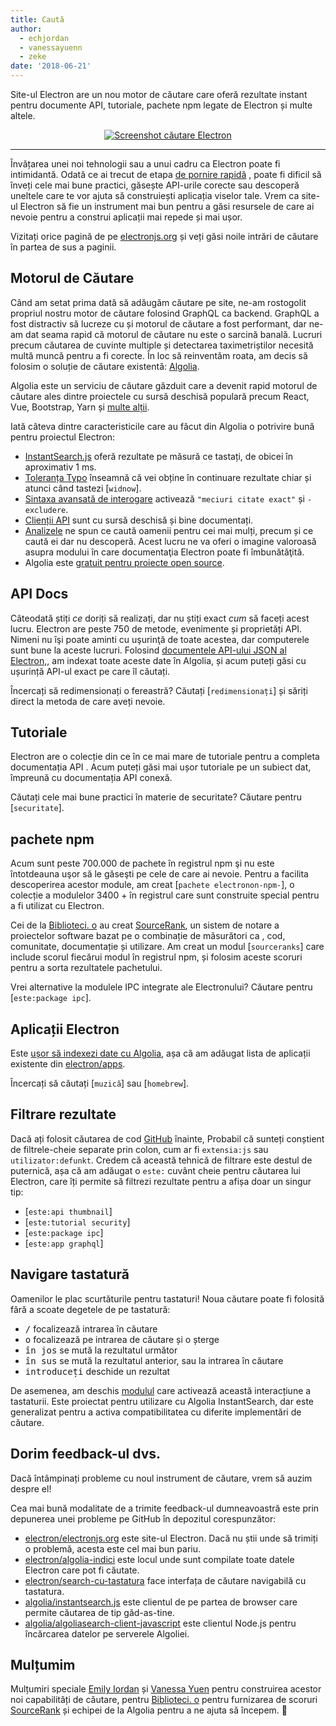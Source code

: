 ```yaml
---
title: Caută
author:
  - echjordan
  - vanessayuenn
  - zeke
date: '2018-06-21'
---
```


Site-ul Electron are un nou motor de căutare care oferă rezultate instant pentru documente API, tutoriale, pachete npm legate de Electron și multe altele.

<figure>
  <a href="https://electronjs.org/?query=resize" style="display: block; text-align: center;">
    <img class="screenshot" src="https://user-images.githubusercontent.com/2289/41683719-417ca80a-7490-11e8-9a52-fb145f4251ba.png" alt="Screenshot căutare Electron">
  </a>
</figure>

---

Învățarea unei noi tehnologii sau a unui cadru ca Electron poate fi intimidantă. Odată ce ai trecut de etapa [de pornire rapidă](https://github.com/electron/electron-quick-start) , poate fi dificil să înveți cele mai bune practici, găsește API-urile corecte sau descoperă uneltele care te vor ajuta să construiești aplicația viselor tale. Vrem ca site-ul Electron să fie un instrument mai bun pentru a găsi resursele de care ai nevoie pentru a construi aplicații mai repede și mai ușor.

Vizitați orice pagină de pe [electronjs.org](https://electronjs.org) și veți găsi noile intrări de căutare în partea de sus a paginii.

## Motorul de Căutare

Când am setat prima dată să adăugăm căutare pe site, ne-am rostogolit propriul nostru motor de căutare folosind GraphQL ca backend. GraphQL a fost distractiv să lucreze cu și motorul de căutare a fost performant, dar ne-am dat seama rapid că motorul de căutare nu este o sarcină banală. Lucruri precum căutarea de cuvinte multiple și detectarea taximetriștilor necesită multă muncă pentru a fi corecte. În loc să reinventăm roata, am decis să folosim o soluție de căutare existentă: [Algolia](https://algolia.com).

Algolia este un serviciu de căutare găzduit care a devenit rapid motorul de căutare ales dintre proiectele cu sursă deschisă populară precum React, Vue, Bootstrap, Yarn și [multe alții](https://community.algolia.com/docsearch/).

Iată câteva dintre caracteristicile care au făcut din Algolia o potrivire bună pentru proiectul Electron:

- [InstantSearch.js](https://community.algolia.com/instantsearch.js) oferă rezultate pe măsură ce tastați, de obicei în aproximativ 1 ms.
- [Toleranța Typo](https://www.algolia.com/doc/guides/textual-relevance/typo-tolerance/) înseamnă că vei obține în continuare rezultate chiar și atunci când tastezi [`widnow`].
- [Sintaxa avansată de interogare](https://www.algolia.com/doc/api-reference/api-parameters/advancedSyntax/) activează `"meciuri citate exact"` și `-excludere`.
- [Clienții API](https://www.algolia.com/doc/api-client/javascript/getting-started/) sunt cu sursă deschisă și bine documentați.
- [Analizele](https://www.algolia.com/doc/guides/analytics/analytics-overview/) ne spun ce caută oamenii pentru cei mai mulți, precum și ce caută ei dar nu descoperă. Acest lucru ne va oferi o imagine valoroasă asupra modului în care documentaţia Electron poate fi îmbunătăţită.
- Algolia este [gratuit pentru proiecte open source](https://www.algolia.com/for-open-source).

## API Docs

Câteodată știți *ce* doriți să realizați, dar nu știți exact *cum* să faceți acest lucru. Electron are peste 750 de metode, evenimente și proprietăți API. Nimeni nu îşi poate aminti cu uşurinţă de toate acestea, dar computerele sunt bune la aceste lucruri. Folosind [documentele API-ului JSON al Electron,](https://electronjs.org/blog/api-docs-json-schema), am indexat toate aceste date în Algolia, și acum puteți găsi cu ușurință API-ul exact pe care îl căutați.

Încercați să redimensionați o fereastră? Căutați [`redimensionați`] și săriți direct la metoda de care aveți nevoie.

## Tutoriale

Electron are o colecție din ce în ce mai mare de tutoriale pentru a completa documentația API . Acum puteți găsi mai ușor tutoriale pe un subiect dat, împreună cu documentația API conexă.

Căutați cele mai bune practici în materie de securitate? Căutare pentru [`securitate`].

## pachete npm

Acum sunt peste 700.000 de pachete în registrul npm şi nu este întotdeauna uşor să le găseşti pe cele de care ai nevoie. Pentru a facilita descoperirea acestor module, am creat [`pachete electronon-npm-`], o colecție a modulelor 3400 + în registrul care sunt construite special pentru a fi utilizat cu Electron.

Cei de la [Biblioteci. o](https://libraries.io) au creat [SourceRank](https://docs.libraries.io/overview.html#sourcerank), un sistem de notare a proiectelor software bazat pe o combinație de măsurători ca , cod, comunitate, documentație și utilizare. Am creat un modul [`sourceranks`] care include scorul fiecărui modul în registrul npm, și folosim aceste scoruri pentru a sorta rezultatele pachetului.

Vrei alternative la modulele IPC integrate ale Electronului? Căutare pentru [`este:package ipc`].

## Aplicații Electron

Este [ușor să indexezi date cu Algolia](https://github.com/electron/algolia-indices), așa că am adăugat lista de aplicații existente din [electron/apps](https://github.com/electron/apps).

Încercați să căutați [`muzică`] sau [`homebrew`].

## Filtrare rezultate

Dacă ați folosit căutarea de cod [GitHub](https://github.com/search) înainte, Probabil că sunteți conștient de filtrele-cheie separate prin colon, cum ar fi `extensia:js` sau `utilizator:defunkt`. Credem că această tehnică de filtrare este destul de puternică, așa că am adăugat o `este:` cuvânt cheie pentru căutarea lui Electron, care îți permite să filtrezi rezultate pentru a afișa doar un singur tip:

- [`este:api thumbnail`]
- [`este:tutorial security`]
- [`este:package ipc`]
- [`este:app graphql`]

## Navigare tastatură

Oamenilor le plac scurtăturile pentru tastaturi! Noua căutare poate fi folosită fără a scoate degetele de pe tastatură:

- <kbd>/</kbd> focalizează intrarea în căutare
- <kbd>o</kbd> focalizează pe intrarea de căutare și o șterge
- <kbd>în jos</kbd> se mută la rezultatul următor
- <kbd>în sus</kbd> se mută la rezultatul anterior, sau la intrarea în căutare
- <kbd>introduceți</kbd> deschide un rezultat

De asemenea, am deschis [modulul](https://github.com/electron/search-with-your-keyboard/) care activează această interacțiune a tastaturii. Este proiectat pentru utilizare cu Algolia InstantSearch, dar este generalizat pentru a activa compatibilitatea cu diferite implementări de căutare.

## Dorim feedback-ul dvs.

Dacă întâmpinați probleme cu noul instrument de căutare, vrem să auzim despre el!

Cea mai bună modalitate de a trimite feedback-ul dumneavoastră este prin depunerea unei probleme pe GitHub în depozitul corespunzător:

- [electron/electronjs.org](https://github.com/electron/electronjs.org) este site-ul Electron. Dacă nu știi unde să trimiți o problemă, acesta este cel mai bun pariu.
- [electron/algolia-indici](https://github.com/electron/algolia-indices) este locul unde sunt compilate toate datele Electron care pot fi căutate.
- [electron/search-cu-tastatura](https://github.com/electron/search-with-your-keyboard) face interfața de căutare navigabilă cu tastatura.
- [algolia/instantsearch.js](https://github.com/algolia/instantsearch.js) este clientul de pe partea de browser care permite căutarea de tip găd-as-tine.
- [algolia/algoliasearch-client-javascript](https://github.com/algolia/algoliasearch-client-javascript) este clientul Node.js pentru încărcarea datelor pe serverele Algoliei.

## Mulțumim

Mulțumiri speciale [Emily Iordan](https://github.com/echjordan) și [Vanessa Yuen](https://github.com/vanessayuenn) pentru construirea acestor noi capabilități de căutare, pentru [Biblioteci. o](https://libraries.io) pentru furnizarea de scoruri [SourceRank](https://docs.libraries.io/overview.html#sourcerank) și echipei de la Algolia pentru a ne ajuta să începem. 🍹